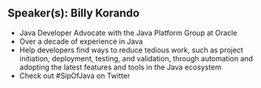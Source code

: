 ## Speaker(s): Billy Korando

- Java Developer Advocate with the Java Platform Group at Oracle
- Over a decade of experience in Java
- Help developers find ways to reduce tedious work, such as project initiation, deployment, testing, and validation, through automation and adopting the latest features and tools in the Java ecosystem
- Check out #SipOfJava on Twitter

